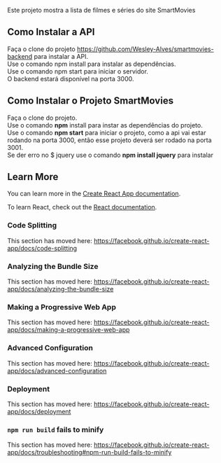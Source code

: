 Este projeto mostra a lista de filmes e séries do site SmartMovies

## Como Instalar a API
Faça o clone do projeto https://github.com/Wesley-Alves/smartmovies-backend para instalar a API.<br/>
Use o comando npm install para instalar as dependências.<br/>
Use o comando npm start para iniciar o servidor.<br/>
O backend estará disponível na porta 3000.
## Como Instalar o Projeto SmartMovies
Faça o clone do projeto.<br/>
Use o comando <strong>npm</strong> install para instar as dependências do projeto.<br/>
Use o comando <strong>npm start</strong> para iniciar o projeto, como a api vai estar rodando na porta 3000, então esse projeto deverá ser rodado na porta 3001.</br>
Se der erro no $ jquery use o comando <strong>npm install jquery</strong> para instalar

## Learn More

You can learn more in the [Create React App documentation](https://facebook.github.io/create-react-app/docs/getting-started).

To learn React, check out the [React documentation](https://reactjs.org/).

### Code Splitting

This section has moved here: https://facebook.github.io/create-react-app/docs/code-splitting

### Analyzing the Bundle Size

This section has moved here: https://facebook.github.io/create-react-app/docs/analyzing-the-bundle-size

### Making a Progressive Web App

This section has moved here: https://facebook.github.io/create-react-app/docs/making-a-progressive-web-app

### Advanced Configuration

This section has moved here: https://facebook.github.io/create-react-app/docs/advanced-configuration

### Deployment

This section has moved here: https://facebook.github.io/create-react-app/docs/deployment

### `npm run build` fails to minify

This section has moved here: https://facebook.github.io/create-react-app/docs/troubleshooting#npm-run-build-fails-to-minify 
